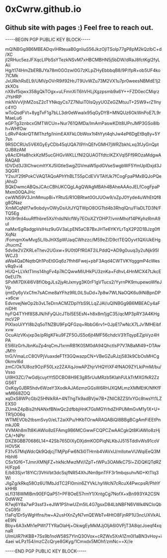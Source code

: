 # 0xCwrw.github.io
Github site with pages :) Feel free to reach out.
---

-----BEGIN PGP PUBLIC KEY BLOCK-----

mQINBGg9B6MBEADqvIHRteuaB0gnliuS56JkzOjlTSoIp77gP8pM2kQzlbC+d/XC
jI2RHuc5ezJFXqcLIPbSsYTezkNSvM7xHBCMBHN5j5bDW/dRaJ8fctKgl2fyLAii
Hg/t174HmZbERBJYa78m0GOzwl0G7zKLpZHyEbbbqB8/9P/fpR+ob5UF4ko7lCMk
JxURkhRsEL9/UMVpOVrR9if92HrJT9UvWZu73M2VX1u7pr0weesNBMdE1j2zkXOs
nX8vf5qwx358gQkTOgx+uLFmnXiT6hVHLjXgzpsmb9x6Y++FZD0ecCMqrzJYsHRP
mkNVvVjhMZosZ2cTYNkqyCs7Z7NIuiT0IsQyyUOZeGZMtuuT+25W9+rZ1lnyc4YO
wToQsdFVt+8ygTvF1g7bLL3dr0eWwalx95qGyDYB+MNQUz6OkWnPoE7L9rMaeLu6
eGPTg3znbcxGMTWCUn+Nur761QiMDa/lmAmPaswKDlt8UPnJMP3GSo8Ibh+WHfOw
LdRvP4okrQTlMThzfg/InimEAXFkLObWox1t4hYyt4qhJw4eP6DgEtBq8y+5Y7sn
9RSDCRUs5V6XGyEyCDb45qUQA7l9YnQEfvGMH7jWRZbkhLxq3fJyGnQptGJB8zAM
y8AcIDHa8hckKzM5ucGHGvWKLLfNl2QUAOTfdtclKZXVql5Ff9ROzaMdgwARAQAB
tDVDd3J3IChwcmltYXJ5IGtleSwgZGVmaW5pdGVseSwgbWF5YmUpIDxjd3J3QGR1
Y2suY29tPokCVAQTAQoAPhYhBLT55pCdEVVTAIfJk7fCogFpaPMxBQJoPQejAhsD
BQkDwmcABQsJCAcCBhUKCQgLAgQWAgMBAh4BAheAAAoJELfCogFpaPMxm00QAJHc
cwWN59V3JmMmupBi+YRtuS/R1OBRtwt0GtJUOw9/xZpJ0Yyde4uWhEtQf8g8QNaz
XmMCqNIf7w9obdyvOWyDsiUtJYQTWpO8OGTtd4b3RhqIQru/FIaDLTD3N/FTQ5Eg
hXi9r9rd4uuRffhbre5XsYrdsINIcfWy7EOoXZYDHP7/vnnMhof14PKyhzRmA9uI
naMxrEgRadgpVsIHsz9uGV3aLpEN5aCB7BxJHTe6YKYLrTqX2P2D1BJzg0fIXqNz
/FomqmXwMvg5L/IbJHXSpWUaqCWhzzc/M59eZ/D9ctTEQOyvt1QXiUkEHgJhucmZ
5dvIIe2VZKRLeThev2UGxw+9U0t0FfR0AT2iLPddQ+AD9g0uuq3y2uNjk95IWCJ3
aWa4QaDNqtbQh1PoEt0Gq6z7fhh6Fwej+pbF3Aqd4CWTVKYqggmP4cWesvRq9+i4
HUQ+LLVktTIms14hgFv4p7ACQwwMiUHkPU3znKa+FdhvL4HnMCX47tJkcE0eEU7h
SPxMI7DX4I6V8fIObgJLs2jyAtJxmyg3K0rF1gVTucs2/YyrnPK9mupewoWfeJVp
ijmtDy6yVxCfm7sACme8aYFhz9RL0iLSuDd+7p8w7WLNaOQK6u9iNiBpnDP+x6cw
EdvnvejNeOp2b3vLTeDrnACMZDplYbS9LLqZJAl/uQINBGg9B6MBEACy4aFniDHt
hyFQ4TYHf8S8JN/hFyQlJcJTbI5E5EsN+h8x8m1jgC35/qcMP3pRY3A4KHgmcV2P
PlXlxoUiYYl8b2q5oTNZBU9FpQFGzq+RbbG6rv1+0JpE17wNcX7LJv1MHEibfxvw
OcuAIzVKvjxp3e/pRIgKFku9FZF5OJS5o6jt4MF56chdcV31tTqypEZjpVyz4HPA
E5l6IzGrhJbnKuZp4rqCmJ1xrmRB1K0SM0dA94QhctIsP7V7ABaMl49+DTAwJMYr
tnG/VmaLcC8OVPjVuaxdeFTf3GQwazpCN+VBeGZuRJzj583k9CbOsMHCg0kmvI6d
zmC/Ok1U8oz9OziF50Lxz2ZAXqJowAPZhjrVHQYtXF4fNAO9ZYLkiPmM/bu/Vsso
UI9H3ZC/7wGdljcuytYt5DCBO8H9E3gB5rUuMRzb5KIahPJLkTrMXGfkR2ZzGS6T
OxKqy0JBR5hdv6WzeY3XodkAJA6zmzGGsW6RHJXQMLmzXMMEtK/NfKfFwM668ZOQ
xqDxS8WPcGbi25HNlkRA+4NThgTk9adBVjw7B+ZNIC8ZZSfxYGc8twsYt1LZEXS0
ZUmkZ4pBis2hNANxfBNwQc2dfbbjHnK7GsMGYrhdZHPUMmGvM1y1X+U+TR1jO06q
WTMEVOb2tbsmSvy0/eLT2aiXPu/HKbTOrwARAQABiQI8BBgBCgAmFiEEtPnmkJ0R
VVMAh8mTt8KiAWlo8zEFAmg9B6MCGwwFCQPCZwAACgkQt8KiAWlo8zHjCA/+NPtr
DXZ8GBB70686L14+42Sb765DIXyDXjdmKODPiqNLKbJJ515TddlvWs91coVHOV5K
F31v57MqWdcQk9QdjcjTMjPpFw6N3i0THrnb4VAVxU/mIIotwVUWqiEeQ3MHbhI6
C5x1Gf6+TJmnXMNjFZ+hkNcMwzMV/lZpT+tWPu3OAMkC75l+ZiDQKQTdRZH/Fzp6
E/b83Sjvr18YiC/3VhVbt3dcSsjfNR54XhJNm9pnTFF3r1mbqsuhvN0+KtTlq3Wl
JIgZg/kRkq58Oz6U1MbJdTC2Fl0min6ZYVkLhyIWcN7cRcuX4PwcpsR/PhhYkHHB
sLfI318WMIBm90EFQaP51+PF8OeE57rmY1/XntgCg7NofX+xBn993YA2CSNOdWWZ
R7wj6Y8a7wP3ssf3+eJlW1PShwUZm5lL4G7gsxD84LbNBFN6VWk4NCIoQbCsG95I
t1aFq1Dr5yWgHfns/tw+A2usHXnZyN7vnQEWbTv4HtO8FjnRP1U3ncUXVkALeE9N
Bby+6A3xMh1ePWt7TYRaOlaHj+OkwgEyMkMJjOIjA6l0VPjT3A8qcJoeqf4xqnaR
UImUiR7hKBB+7Ss9b1noW58S7YlnQ3OVox+cRZWx5XrA1Zm0I1aBN3vHoy+i4aei
wLPz154/mzCZcQrye8GKyg/1Cmxdx5MOhf/zmNc==X//e

-----END PGP PUBLIC KEY BLOCK-----
